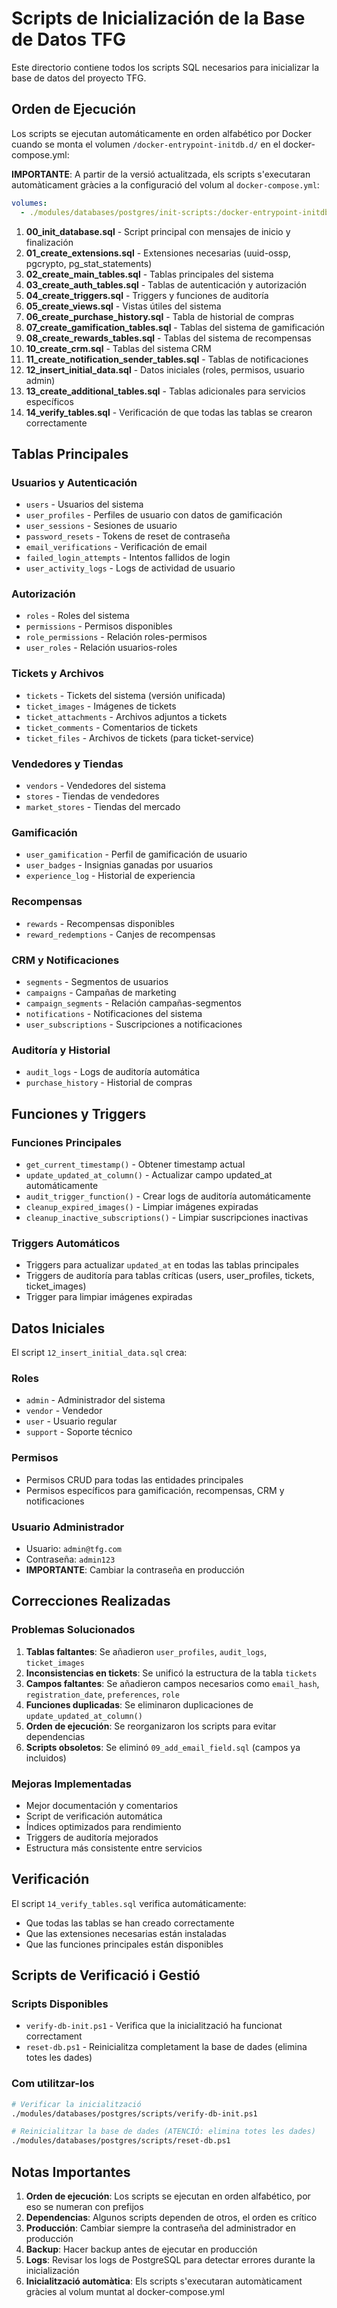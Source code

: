 # Scripts de Inicialización de la Base de Datos TFG

Este directorio contiene todos los scripts SQL necesarios para inicializar la base de datos del proyecto TFG.

## Orden de Ejecución

Los scripts se ejecutan automáticamente en orden alfabético por Docker cuando se monta el volumen `/docker-entrypoint-initdb.d/` en el docker-compose.yml:

**IMPORTANTE**: A partir de la versió actualitzada, els scripts s'executaran automàticament gràcies a la configuració del volum al `docker-compose.yml`:

```yaml
volumes:
  - ./modules/databases/postgres/init-scripts:/docker-entrypoint-initdb.d
```

1. **00_init_database.sql** - Script principal con mensajes de inicio y finalización
2. **01_create_extensions.sql** - Extensiones necesarias (uuid-ossp, pgcrypto, pg_stat_statements)
3. **02_create_main_tables.sql** - Tablas principales del sistema
4. **03_create_auth_tables.sql** - Tablas de autenticación y autorización
5. **04_create_triggers.sql** - Triggers y funciones de auditoría
6. **05_create_views.sql** - Vistas útiles del sistema
7. **06_create_purchase_history.sql** - Tabla de historial de compras
8. **07_create_gamification_tables.sql** - Tablas del sistema de gamificación
9. **08_create_rewards_tables.sql** - Tablas del sistema de recompensas
10. **10_create_crm.sql** - Tablas del sistema CRM
11. **11_create_notification_sender_tables.sql** - Tablas de notificaciones
12. **12_insert_initial_data.sql** - Datos iniciales (roles, permisos, usuario admin)
13. **13_create_additional_tables.sql** - Tablas adicionales para servicios específicos
14. **14_verify_tables.sql** - Verificación de que todas las tablas se crearon correctamente

## Tablas Principales

### Usuarios y Autenticación
- `users` - Usuarios del sistema
- `user_profiles` - Perfiles de usuario con datos de gamificación
- `user_sessions` - Sesiones de usuario
- `password_resets` - Tokens de reset de contraseña
- `email_verifications` - Verificación de email
- `failed_login_attempts` - Intentos fallidos de login
- `user_activity_logs` - Logs de actividad de usuario

### Autorización
- `roles` - Roles del sistema
- `permissions` - Permisos disponibles
- `role_permissions` - Relación roles-permisos
- `user_roles` - Relación usuarios-roles

### Tickets y Archivos
- `tickets` - Tickets del sistema (versión unificada)
- `ticket_images` - Imágenes de tickets
- `ticket_attachments` - Archivos adjuntos a tickets
- `ticket_comments` - Comentarios de tickets
- `ticket_files` - Archivos de tickets (para ticket-service)

### Vendedores y Tiendas
- `vendors` - Vendedores del sistema
- `stores` - Tiendas de vendedores
- `market_stores` - Tiendas del mercado

### Gamificación
- `user_gamification` - Perfil de gamificación de usuario
- `user_badges` - Insignias ganadas por usuarios
- `experience_log` - Historial de experiencia

### Recompensas
- `rewards` - Recompensas disponibles
- `reward_redemptions` - Canjes de recompensas

### CRM y Notificaciones
- `segments` - Segmentos de usuarios
- `campaigns` - Campañas de marketing
- `campaign_segments` - Relación campañas-segmentos
- `notifications` - Notificaciones del sistema
- `user_subscriptions` - Suscripciones a notificaciones

### Auditoría y Historial
- `audit_logs` - Logs de auditoría automática
- `purchase_history` - Historial de compras

## Funciones y Triggers

### Funciones Principales
- `get_current_timestamp()` - Obtener timestamp actual
- `update_updated_at_column()` - Actualizar campo updated_at automáticamente
- `audit_trigger_function()` - Crear logs de auditoría automáticamente
- `cleanup_expired_images()` - Limpiar imágenes expiradas
- `cleanup_inactive_subscriptions()` - Limpiar suscripciones inactivas

### Triggers Automáticos
- Triggers para actualizar `updated_at` en todas las tablas principales
- Triggers de auditoría para tablas críticas (users, user_profiles, tickets, ticket_images)
- Trigger para limpiar imágenes expiradas

## Datos Iniciales

El script `12_insert_initial_data.sql` crea:

### Roles
- `admin` - Administrador del sistema
- `vendor` - Vendedor
- `user` - Usuario regular
- `support` - Soporte técnico

### Permisos
- Permisos CRUD para todas las entidades principales
- Permisos específicos para gamificación, recompensas, CRM y notificaciones

### Usuario Administrador
- Usuario: `admin@tfg.com`
- Contraseña: `admin123`
- **IMPORTANTE**: Cambiar la contraseña en producción

## Correcciones Realizadas

### Problemas Solucionados
1. **Tablas faltantes**: Se añadieron `user_profiles`, `audit_logs`, `ticket_images`
2. **Inconsistencias en tickets**: Se unificó la estructura de la tabla `tickets`
3. **Campos faltantes**: Se añadieron campos necesarios como `email_hash`, `registration_date`, `preferences`, `role`
4. **Funciones duplicadas**: Se eliminaron duplicaciones de `update_updated_at_column()`
5. **Orden de ejecución**: Se reorganizaron los scripts para evitar dependencias
6. **Scripts obsoletos**: Se eliminó `09_add_email_field.sql` (campos ya incluidos)

### Mejoras Implementadas
- Mejor documentación y comentarios
- Script de verificación automática
- Índices optimizados para rendimiento
- Triggers de auditoría mejorados
- Estructura más consistente entre servicios

## Verificación

El script `14_verify_tables.sql` verifica automáticamente:
- Que todas las tablas se han creado correctamente
- Que las extensiones necesarias están instaladas
- Que las funciones principales están disponibles

## Scripts de Verificació i Gestió

### Scripts Disponibles
- `verify-db-init.ps1` - Verifica que la inicialització ha funcionat correctament
- `reset-db.ps1` - Reinicialitza completament la base de dades (elimina totes les dades)

### Com utilitzar-los
```bash
# Verificar la inicialització
./modules/databases/postgres/scripts/verify-db-init.ps1

# Reinicialitzar la base de dades (ATENCIÓ: elimina totes les dades)
./modules/databases/postgres/scripts/reset-db.ps1
```

## Notas Importantes

1. **Orden de ejecución**: Los scripts se ejecutan en orden alfabético, por eso se numeran con prefijos
2. **Dependencias**: Algunos scripts dependen de otros, el orden es crítico
3. **Producción**: Cambiar siempre la contraseña del administrador en producción
4. **Backup**: Hacer backup antes de ejecutar en producción
5. **Logs**: Revisar los logs de PostgreSQL para detectar errores durante la inicialización
6. **Inicialització automàtica**: Els scripts s'executaran automàticament gràcies al volum muntat al docker-compose.yml
